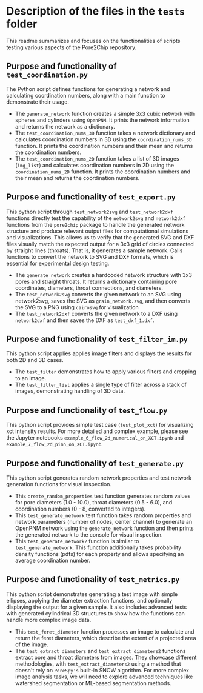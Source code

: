 # Description of the files in the `tests` folder

This readme summarizes and focuses on the functionalities of scripts testing various aspects of the Pore2Chip repository.

## Purpose and functionality of `test_coordination.py`

The Python script defines functions for generating a network and calculating coordination numbers, along with a main function to demonstrate their usage.

- The `generate_network` function creates a simple 3x3 cubic network with spheres and cylinders using `OpenPNM`. It prints the network information and returns the network as a dictionary.
- The `test_coordination_nums_3D` function takes a network dictionary and calculates coordination numbers in 3D using the `coordination_nums_3D` function. It prints the coordination numbers and their mean and returns the coordination numbers.
- The `test_coordination_nums_2D` function takes a list of 3D images (`img_list`) and calculates coordination numbers in 2D using the `coordination_nums_2D` function. It prints the coordination numbers and their mean and returns the coordination numbers.

## Purpose and functionality of `test_export.py`

This python script through `test_network2svg` and `test_network2dxf` functions directly test the capability of the `network2svg` and `network2dxf` functions from the `pore2chip` package to handle the generated network structure and produce relevant output files for computational simulations and visualizations. This allows us to verify that the generated SVG and DXF files visually match the expected output for a 3x3 grid of circles connected by straight lines (throats). That is, it generates a sample network. Calls functions to convert the network to SVG and DXF formats, which is essential for experimental design testing.

- The `generate_network` creates a hardcoded network structure with 3x3 pores and straight throats. It returns a dictionary containing pore coordinates, diameters, throat connections, and diameters.
- The `test_network2svg` converts the given network to an SVG using network2svg, saves the SVG as `grain_network.svg`, and then converts the SVG to a PNG using `cairosvg` for visualization
- The `test_network2dxf` converts the given network to a DXF using `network2dxf` and then saves the DXF as `test_dxf_1.dxf`. 

## Purpose and functionality of `test_filter_im.py`

This python script applies applies image filters and displays the results for both 2D and 3D cases.

- The `test_filter` demonstrates how to apply various filters and cropping to an image.
- The `test_filter_list` applies a single type of filter across a stack of images, demonstrating handling of 3D data.

## Purpose and functionality of `test_flow.py`

This python script provides simple test case (`test_plot_xct`) for visualizing xct intensity results. For more detailed and complex example, please see the Jupyter notebooks `example_6_flow_2d_numerical_on_XCT.ipynb` and `example_7_flow_2d_pinn_on_XCT.ipynb`.

## Purpose and functionality of `test_generate.py`

This python script generates random network properties and test network generation functions for visual inspection.

- This `create_random_properties` test function generates random values for pore diameters (1.0 - 10.0), throat diameters (0.5 - 6.0), and coordination numbers (0 - 8, converted to integers).
- This  `test_generate_network` test function takes random properties and network parameters (number of nodes, center channel) to generate an OpenPNM network using the `generate_network` function and then prints the generated network to the console for visual inspection.
- This `test_generate_network2` function is similar to `test_generate_network`. This function additionally takes probability density functions (pdfs) for each property and allows specifying an average coordination number.

## Purpose and functionality of `test_metrics.py`

This python script demonstrates generating a test image with simple ellipses, applying the diameter extraction functions, and optionally displaying the output for a given sample. It also includes advanced tests with generated cylindrical 3D structures to show how the functions can handle more complex image data.

- This `test_feret_diameter` function processes an image to calculate and return the feret diameters, which describe the extent of a projected area of the image.
- The `test_extract_diameters` and `test_extract_diameters2` functions extract pore and throat diameters from images. They showcase different methodologies, with `test_extract_diameters2` using a method that doesn't rely on `PoreSpy's` built-in SNOW algorithm. For more complex image analysis tasks, we will need to explore advanced techniques like watershed segmentation or ML-based segmentation methods.